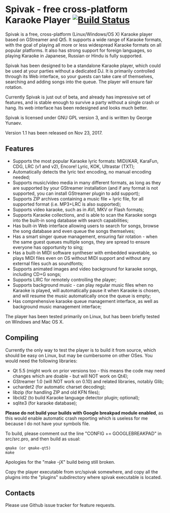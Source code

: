 # Spivak - free cross-platform Karaoke Player [![Build Status](https://travis-ci.org/gyunaev/spivak.svg?branch=master)](https://travis-ci.org/gyunaev/spivak)

Spivak is a free, cross-platform (Linux/Windows/OS X) Karaoke player based on GStreamer and Qt5. It supports a wide range of Karaoke formats, with the goal of playing all more or less widespread Karaoke formats on all popular platforms. It also has strong support for foreign languages, so playing Karaoke in Japanese, Russian or Hindu is fully supported.

Spivak has been designed to be a standalone Karaoke player, which could be used at your parties without a dedicated DJ. It is primarily controlled through its Web interface, so your guests can take care of themselves, searching and adding songs into the queue. The player will ensure fair rotation.

Currently Spivak is just out of beta, and already has impressive set of features, and is stable enough to survive a party without a single crash or hang. Its web interface has been redesigned and looks much better.

Spivak is licensed under GNU GPL version 3, and is written by George Yunaev.

Version 1.1 has been released on Nov 23, 2017.

## Features

- Supports the most popular Karaoke lyric formats: MIDI/KAR, KaraFun, CDG, LRC (v1 and v2), Encore! Lyric, KOK, Ultrastar (TXT);
- Automatically detects the lyric text encoding, no manual encoding needed;
- Supports music/video media in many different formats, as long as they are supported by your GStreamer installation (and if any format is not supported, you can install GStreamer plugin to add support);
- Supports ZIP archives containing a music file + lyric file, for all supported format (i.e. MP3+LRC is also supported);
- Supports video karaoke, such as in AVI, MKV or Flash formats;
- Supports Karaoke collections, and is able to scan the Karaoke songs into the built-in song database with search capabilities;
- Has built-in Web interface allowing users to search for songs, browse the song database and even queue the songs themselves;
- Has a smart singer queue management, ensuring fair rotation - when the same guest queues multiple songs, they are spread to ensure everyone has opportunity to sing;
- Has a built-in MIDI software syntheser with embedded wavetable, so plays MIDI files even on OS without MIDI support and without any external files such as soundfonts;
- Supports animated images and video background for karaoke songs, including CD+G songs;
- Supports LIRC for remotely controlling the player;
- Supports background music - can play regular music files when no Karaoke is played, will automatically pause it when Karaoke is chosen, and will resume the music automatically once the queue is empty;
- Has comprehensive karaoke queue management interface, as well as background music management interface;

The player has been tested primarily on Linux, but has been briefly tested on Windows and Mac OS X.

## Compiling

Currently the only way to test the player is to build it from source, which should be easy on Linux, but may be cumbersome on other OSes. You would need the following libraries:

- Qt 5.5 (might work on prior versions too - this means the code may need changes which are doable - but will NOT work on Qt4);
- GStreamer 1.0 (will NOT work on 0.10) and related libraries, notably Glib;
- uchardet2 (for automatic charset decoding);
- libzip (for handling ZIP and old KFN files);
- libcld2 (to build Karaoke language detector plugin; optional);
- sqlite3 (for karaoke database);

**Please do not build your builds with Google breakpad module enabled**, as this would enable automatic crash reporting which is useless for me because I do not have your symbols file.

To build, please comment out the line "CONFIG += GOOGLEBREAKPAD" in src/src.pro, and then build as usual:

    qmake (or qmake-qt5)
    make
    
Apologies for the "make -jX" build being still broken.

Copy the player executable from src/spivak somewhere, and copy all the plugins into the "plugins" subdirectory where spivak executable is located.

## Contacts

Please use Github issue tracker for feature requests.

